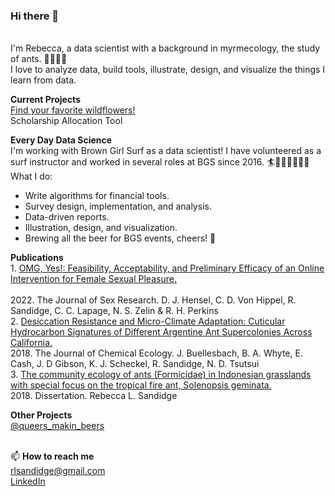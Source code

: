 ### Hi there 👋
<br>I'm Rebecca, a data scientist with a background in myrmecology, the study of ants. 🐜🐜🐜🐜
<br>I love to analyze data, build tools, illustrate, design, and visualize the things I learn from data.

**Current Projects**
<br>[Find your favorite wildflowers!](https://github.com/Floydworks/WildflowerFinder_Phenology_Tool)
<br>Scholarship Allocation Tool

**Every Day Data Science**
<br>I'm working with Brown Girl Surf as a data scientist! I have volunteered as a surf instructor and worked in several roles at BGS since 2016. 🏄🏄🏼🏄🏼🏄🏼
<br>What I do:
- Write algorithms for financial tools.
- Survey design, implementation, and analysis. 
- Data-driven reports.
- Illustration, design, and visualization.
- Brewing all the beer for BGS events, cheers! 🍻

**Publications**
<br>1. [OMG, Yes!: Feasibility, Acceptability, and Preliminary Efficacy of an Online Intervention for Female Sexual Pleasure.](https://www.tandfonline.com/doi/full/10.1080/00224499.2021.1912277)  
<br>2022. The Journal of Sex Research. D. J. Hensel, C. D. Von Hippel, R. Sandidge, C. C. Lapage, N. S. Zelin & R. H. Perkins
<br>2. [Desiccation Resistance and Micro-Climate Adaptation: Cuticular Hydrocarbon Signatures of Different Argentine Ant Supercolonies Across California.](https://pubmed.ncbi.nlm.nih.gov/30430363/) 
<br>2018. The Journal of Chemical Ecology. J. Buellesbach, B. A. Whyte, E. Cash, J. D Gibson, K. J. Scheckel, R. Sandidge, N. D. Tsutsui
<br>3. [The community ecology of ants (Formicidae) in Indonesian grasslands with special focus on the tropical fire ant, Solenopsis geminata.](https://escholarship.org/uc/item/802527f6)
<br>2018. Dissertation. Rebecca L. Sandidge

**Other Projects**
<br>[@queers_makin_beers](https://www.instagram.com/queers_makin_beers/)

<br>📫 **How to reach me**
<br>rlsandidge@gmail.com
<br>[LinkedIn](https://www.linkedin.com/in/rebecca-sandidge-scientist/)

<!--
**Floydworks/Floydworks** is a ✨ _special_ ✨ repository because its `README.md` (this file) appears on your GitHub profile.

Here are some ideas to get you started:

- 🔭 I’m currently working on ...
- 🌱 I’m currently learning ...
- 👯 I’m looking to collaborate on ...
- 🤔 I’m looking for help with ...
- 💬 Ask me about ...
- 📫 How to reach me: ...
- 😄 Pronouns: ...
- ⚡ Fun fact: ...
-->
